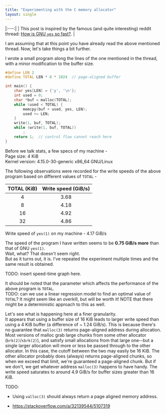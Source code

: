 ```yaml
---
title: "Experimenting with the C memory allocator"
layout: single
---
```


|:---:|
| This post is inspired by the famous (and quite interesting) reddit thread: [How is GNU `yes` so fast?](https://www.reddit.com/r/unix/comments/6gxduc/how_is_gnu_yes_so_fast/). |


I am assuming that at this point you have already read the above mentioned
thread. Now, let's take things a bit further.

I wrote a small program along the lines of the one mentioned in the thread, with
a minor modification to the buffer size.

```c
#define LEN 2
#define TOTAL LEN * 8 * 1024  // page-aligned buffer

int main() {
    char yes[LEN] = {'y', '\n'};
    int used = 0;
    char *buf = malloc(TOTAL);
    while (used < TOTAL) {
        memcpy(buf + used, yes, LEN);
        used += LEN;
    }
    write(1, buf, TOTAL);
    while (write(1, buf, TOTAL))
        ;
    return 1;  // control flow cannot reach here
}
```

Before we talk stats, a few specs of my machine -  
Page size: 4 KiB  
Kernel version: 4.15.0-30-generic x86_64 GNU/Linux

The following observations were recorded for the write speeds of the above program
based on different values of `TOTAL` -

| TOTAL (KiB) | Write speed (GiB/s) |
|:-----------:|:-------------------:|
|      4      |         3.68        |
|      8      |         4.18        |
|      16     |         4.92        |
|      32     |         4.86        |

Write speed of `yes(1)` on my machine - 4.17 GiB/s

The speed of the program I have written seems to be **0.75 GiB/s more** than that of
GNU `yes(1)`.  
Wait, what? That doesn't seem right.  
But as it turns out, it is. I've
repeated the experiment multiple times and the same result is obtained.

TODO: insert speed-time graph here.

It should be noted that the parameter which affects the performance of the above
program is `TOTAL`.  
TODO: can we use a linear regression model to find an optimal value of `TOTAL`?
It might seem like an overkill, but will be worth it! NOTE that there might be
a deterministic approach to this as well.


Let's see what is happening here at a finer granularity.  
It appears that using a buffer size of 16 KiB leads to larger write speed than
using a 4 KiB buffer (a difference of ~ 1.24 GiB/s). This is because there's no
guarantee that `malloc(3)` returns page-aligned address during allocation. Most
versions of malloc grab large chunks from some other allocator (`brk(2)`/`sbrk(2)`),
and satisfy small allocations from that large one--but a single larger allocation
will more or less be passed through to the other allocator. In this case, the
cutoff between the two may easily be 16 KiB. The other allocator probably does
(always) returns page-aligned chunks, so when we exceed that limit, we're
guaranteed a page-aligned chunk. But if we don't, we get whatever address
`malloc(3)` happens to have handy. The write speed saturates to around 4.9 GiB/s
for buffer sizes greater than 16 KiB.

TODO:

* Using `valloc(3)` should always return a page aligned memory address.

* https://stackoverflow.com/a/32139544/5107319


